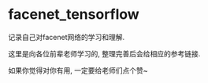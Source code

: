 # facenet_tensorflow

记录自己对facenet网络的学习和理解. 

这里是向各位前辈老师学习的, 整理完善后会给相应的参考链接. 

如果你觉得对你有用, 一定要给老师们点个赞~
